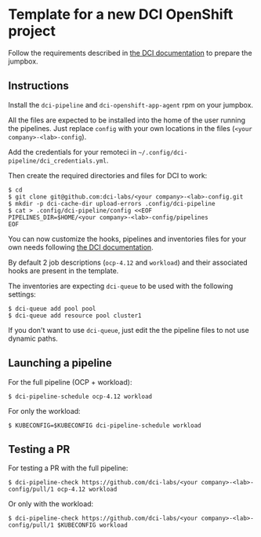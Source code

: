 # Template for a new DCI OpenShift project

Follow the requirements described in [the DCI
documentation](https://docs.distributed-ci.io/dci-openshift-agent/#systems-requirements)
to prepare the jumpbox.

## Instructions

Install the `dci-pipeline` and `dci-openshift-app-agent` rpm on your jumpbox.

All the files are expected to be installed into the home of the user
running the pipelines. Just replace `config` with your own locations
in the files (`<your company>-<lab>-config`).

Add the credentials for your remoteci in `~/.config/dci-pipeline/dci_credentials.yml`.

Then create the required directories and files for DCI to work:

```ShellSession
$ cd
$ git clone git@github.com:dci-labs/<your company>-<lab>-config.git
$ mkdir -p dci-cache-dir upload-errors .config/dci-pipeline
$ cat > .config/dci-pipeline/config <<EOF
PIPELINES_DIR=$HOME/<your company>-<lab>-config/pipelines
EOF
```

You can now customize the hooks, pipelines and inventories files for
your own needs following [the DCI documentation](https://docs.distributed-ci.io/).

By default 2 job descriptions (`ocp-4.12` and `workload`) and their
associated hooks are present in the template.

The inventories are expecting `dci-queue` to be used with the
following settings:

```ShellSession
$ dci-queue add pool pool
$ dci-queue add resource pool cluster1
```

If you don't want to use `dci-queue`, just edit the the pipeline files
to not use dynamic paths.

## Launching a pipeline

For the full pipeline (OCP + workload):

```ShellSession
$ dci-pipeline-schedule ocp-4.12 workload
```

For only the workload:

```ShellSession
$ KUBECONFIG=$KUBECONFIG dci-pipeline-schedule workload
```

## Testing a PR

For testing a PR with the full pipeline:

```ShellSession
$ dci-pipeline-check https://github.com/dci-labs/<your company>-<lab>-config/pull/1 ocp-4.12 workload
```

Or only with the workload:

```ShellSession
$ dci-pipeline-check https://github.com/dci-labs/<your company>-<lab>-config/pull/1 $KUBECONFIG workload
```
